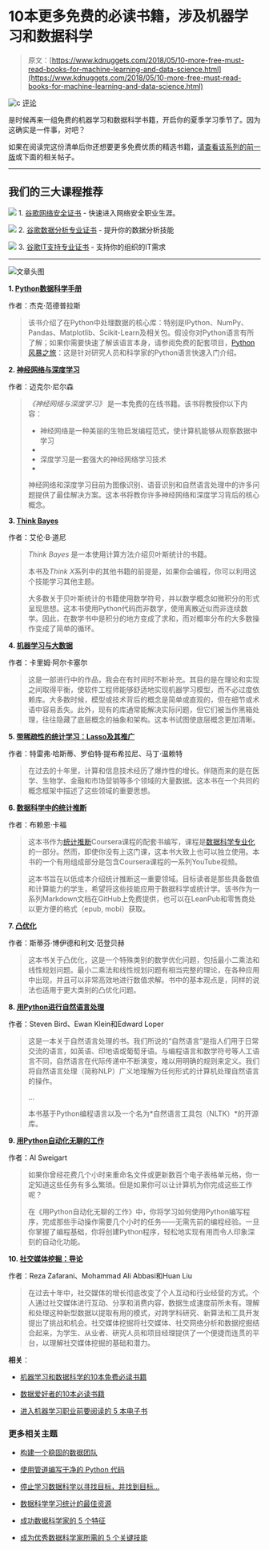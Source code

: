 # 10本更多免费的必读书籍，涉及机器学习和数据科学

> 原文：[https://www.kdnuggets.com/2018/05/10-more-free-must-read-books-for-machine-learning-and-data-science.html](https://www.kdnuggets.com/2018/05/10-more-free-must-read-books-for-machine-learning-and-data-science.html)

![c](../Images/3d9c022da2d331bb56691a9617b91b90.png) [评论](#comments)

是时候再来一组免费的机器学习和数据科学书籍，开启你的夏季学习季节了。因为这确实是一件事，对吧？

如果在阅读完这份清单后你还想要更多免费优质的精选书籍，[请查看该系列的前一版](/2017/04/10-free-must-read-books-machine-learning-data-science.html)或下面的相关帖子。

* * *

## 我们的三大课程推荐

![](../Images/0244c01ba9267c002ef39d4907e0b8fb.png) 1\. [谷歌网络安全证书](https://www.kdnuggets.com/google-cybersecurity) - 快速进入网络安全职业生涯。

![](../Images/e225c49c3c91745821c8c0368bf04711.png) 2\. [谷歌数据分析专业证书](https://www.kdnuggets.com/google-data-analytics) - 提升你的数据分析技能

![](../Images/0244c01ba9267c002ef39d4907e0b8fb.png) 3\. [谷歌IT支持专业证书](https://www.kdnuggets.com/google-itsupport) - 支持你的组织的IT需求

* * *

![文章头图](../Images/76a9e1c81c124bd744844e1bfe915b28.png)

**1\. [Python数据科学手册](https://github.com/jakevdp/PythonDataScienceHandbook)**

作者：杰克·范德普拉斯

> 该书介绍了在Python中处理数据的核心库：特别是IPython、NumPy、Pandas、Matplotlib、Scikit-Learn及相关包。假设你对Python语言有所了解；如果你需要快速了解该语言本身，请参阅免费的配套项目，[Python风暴之旅](https://github.com/jakevdp/WhirlwindTourOfPython)：这是针对研究人员和科学家的Python语言快速入门介绍。

**2\. [神经网络与深度学习](http://neuralnetworksanddeeplearning.com/)**

作者：迈克尔·尼尔森

> *《神经网络与深度学习》* 是一本免费的在线书籍。该书将教授你以下内容：
> 
> +   神经网络是一种美丽的生物启发编程范式，使计算机能够从观察数据中学习
> +   
> +   深度学习是一套强大的神经网络学习技术
> +   
> 神经网络和深度学习目前为图像识别、语音识别和自然语言处理中的许多问题提供了最佳解决方案。这本书将教你许多神经网络和深度学习背后的核心概念。

**3\. [Think Bayes](http://greenteapress.com/wp/think-bayes/)**

作者：艾伦·B·道尼

> *Think Bayes* 是一本使用计算方法介绍贝叶斯统计的书籍。
> 
> 本书及*Think X*系列中的其他书籍的前提是，如果你会编程，你可以利用这个技能学习其他主题。
> 
> 大多数关于贝叶斯统计的书籍使用数学符号，并以数学概念如微积分的形式呈现思想。这本书使用Python代码而非数学，使用离散近似而非连续数学。因此，在数学书中是积分的地方变成了求和，而对概率分布的大多数操作变成了简单的循环。

**4\. [机器学习与大数据](http://www.kareemalkaseer.com/books/ml)**

作者：卡里姆·阿尔卡塞尔

> 这是一部进行中的作品，我会在有时间时不断补充。其目的是在理论和实现之间取得平衡，使软件工程师能够舒适地实现机器学习模型，而不必过度依赖库。大多数时候，模型或技术背后的概念是简单或直观的，但在细节或术语中容易丢失。此外，现有的库通常能解决实际问题，但它们被当作黑箱处理，往往隐藏了底层概念的抽象和架构。这本书试图使底层概念更加清晰。

**5\. [带稀疏性的统计学习：Lasso及其推广](https://web.stanford.edu/~hastie/StatLearnSparsity/)**

作者：特雷弗·哈斯蒂、罗伯特·提布希拉尼、马丁·温赖特

> 在过去的十年里，计算和信息技术经历了爆炸性的增长。伴随而来的是在医学、生物学、金融和市场营销等多个领域的大量数据。这本书在一个共同的概念框架中描述了这些领域的重要思想。

**6\. [数据科学中的统计推断](https://leanpub.com/LittleInferenceBook)**

作者：布赖恩·卡福

> 这本书作为[统计推断](https://www.coursera.org/course/statinference)Coursera课程的配套书编写，课程是[数据科学专业化](https://www.coursera.org/specialization/jhudatascience/1?utm_medium=courseDescripTop)的一部分。然而，即使你没有上这门课，这本书大致上也可以独立使用。本书的一个有用组成部分是包含Coursera课程的一系列YouTube视频。
> 
> 这本书旨在以低成本介绍统计推断这一重要领域。目标读者是那些具备数值和计算能力的学生，希望将这些技能应用于数据科学或统计学。该书作为一系列Markdown文档在GitHub上免费提供，也可以在LeanPub和零售商处以更方便的格式（epub, mobi）获取。

**7\. [凸优化](http://stanford.edu/~boyd/cvxbook/)**

作者：斯蒂芬·博伊德和利文·范登贝赫

> 这本书关于凸优化，这是一个特殊类别的数学优化问题，包括最小二乘法和线性规划问题。最小二乘法和线性规划问题有相当完整的理论，在各种应用中出现，并且可以非常高效地进行数值求解。书中的基本观点是，同样的说法也适用于更大类别的凸优化问题。

**8\. [用Python进行自然语言处理](https://www.nltk.org/book/)**

作者：Steven Bird、Ewan Klein和Edward Loper

> 这是一本关于自然语言处理的书。我们所说的“自然语言”是指人们用于日常交流的语言，如英语、印地语或葡萄牙语。与编程语言和数学符号等人工语言不同，自然语言在代际传递中不断演变，难以用明确的规则来定义。我们将自然语言处理（简称NLP）广义地理解为任何形式的计算机处理自然语言的操作。
> 
> ...
> 
> 本书基于Python编程语言以及一个名为*自然语言工具包（NLTK）*的开源库。

**9\. [用Python自动化无聊的工作](https://automatetheboringstuff.com/)**

作者：Al Sweigart

> 如果你曾经花费几个小时来重命名文件或更新数百个电子表格单元格，你一定知道这些任务有多么繁琐。但是如果你可以让计算机为你完成这些工作呢？
> 
> 在《用Python自动化无聊的工作》中，你将学习如何使用Python编写程序，完成那些手动操作需要几个小时的任务——无需先前的编程经验。一旦你掌握了编程基础，你将创建Python程序，轻松地实现有用而令人印象深刻的自动化功能。

**10\. [社交媒体挖掘：导论](http://dmml.asu.edu/smm/)**

作者：Reza Zafarani、Mohammad Ali Abbasi和Huan Liu

> 在过去十年中，社交媒体的增长彻底改变了个人互动和行业经营的方式。个人通过社交媒体进行互动、分享和消费内容，数据生成速度前所未有。理解和处理这种新型数据以提取有用的模式，对跨学科研究、新算法和工具开发提出了挑战和机会。社交媒体挖掘将社交媒体、社交网络分析和数据挖掘结合起来，为学生、从业者、研究人员和项目经理提供了一个便捷而连贯的平台，以理解社交媒体挖掘的基础和潜力。

**相关**：

+   [机器学习和数据科学的10本免费必读书籍](/2017/04/10-free-must-read-books-machine-learning-data-science.html)

+   [数据爱好者的10本必读书籍](/2016/04/top-10-essential-books-data-enthusiast.html)

+   [进入机器学习职业前要阅读的 5 本电子书](/2016/10/5-free-ebooks-machine-learning-career.html)

### 更多相关主题

+   [构建一个稳固的数据团队](https://www.kdnuggets.com/2021/12/build-solid-data-team.html)

+   [使用管道编写干净的 Python 代码](https://www.kdnuggets.com/2021/12/write-clean-python-code-pipes.html)

+   [停止学习数据科学以寻找目标，并找到目标…](https://www.kdnuggets.com/2021/12/stop-learning-data-science-find-purpose.html)

+   [数据科学学习统计的最佳资源](https://www.kdnuggets.com/2021/12/springboard-top-resources-learn-data-science-statistics.html)

+   [成功数据科学家的 5 个特征](https://www.kdnuggets.com/2021/12/5-characteristics-successful-data-scientist.html)

+   [成为优秀数据科学家所需的 5 个关键技能](https://www.kdnuggets.com/2021/12/5-key-skills-needed-become-great-data-scientist.html)
